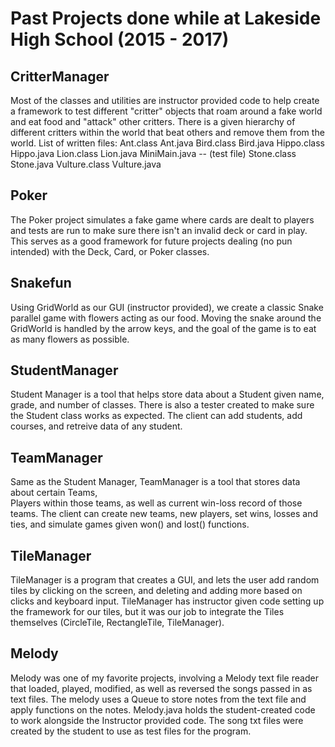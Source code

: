 # Past Projects done while at Lakeside High School (2015 - 2017)


## CritterManager
Most of the classes and utilities are instructor provided code to help create
a framework to test different "critter" objects that roam around a fake world and 
eat food and "attack" other critters. There is a given hierarchy of different critters within
the world that beat others and remove them from the world. 
List of written files: 
	Ant.class Ant.java
	Bird.class Bird.java
	Hippo.class Hippo.java
	Lion.class Lion.java
	MiniMain.java -- (test file)
	Stone.class Stone.java
	Vulture.class Vulture.java


## Poker
The Poker project simulates a fake game where cards are dealt to players and tests are run 
to make sure there isn't an invalid deck or card in play. This serves as a good framework for
future projects dealing (no pun intended) with the Deck, Card, or Poker classes. 

## Snakefun
Using GridWorld as our GUI (instructor provided), we create a classic Snake parallel game with
flowers acting as our food. Moving the snake around the GridWorld is handled by the arrow 
keys, and the goal of the game is to eat as many flowers as possible. 

## StudentManager
Student Manager is a tool that helps store data about a Student given name, grade, and number 
of classes. There is also a tester created to make sure the Student class works as expected. 
The client can add students, add courses, and retreive data of any student. 

## TeamManager 
Same as the Student Manager, TeamManager is a tool that stores data about certain Teams,  
Players within those teams, as well as current win-loss record of those teams. The client can 
create new teams, new players, set wins, losses and ties, and simulate games given won() and 
lost() functions. 

## TileManager 
TileManager is a program that creates a GUI, and lets the user add random tiles by clicking on the
screen, and deleting and adding more based on clicks and keyboard input. TileManager has  instructor given code setting up the framework for our tiles, but it was our job to integrate the 
Tiles themselves (CircleTile, RectangleTile, TileManager).


## Melody 
Melody was one of my favorite projects, involving a Melody text file reader that loaded, played, 
modified, as well as reversed the songs passed in as text files. The melody uses a Queue to store 
notes from the text file and apply functions on the notes. Melody.java holds the student-created 
code to work alongside the Instructor provided code. The song txt files were created by the 
student to use as test files for the program.